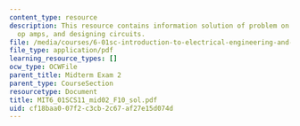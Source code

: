 ```yaml
---
content_type: resource
description: This resource contains information solution of problem on analyzing circuit,
  op amps, and designing circuits.
file: /media/courses/6-01sc-introduction-to-electrical-engineering-and-computer-science-i-spring-2011/cf18baa007f2c3cb2c67af27e15d074d_MIT6_01SCS11_mid02_F10_sol.pdf
file_type: application/pdf
learning_resource_types: []
ocw_type: OCWFile
parent_title: Midterm Exam 2
parent_type: CourseSection
resourcetype: Document
title: MIT6_01SCS11_mid02_F10_sol.pdf
uid: cf18baa0-07f2-c3cb-2c67-af27e15d074d
---
```

